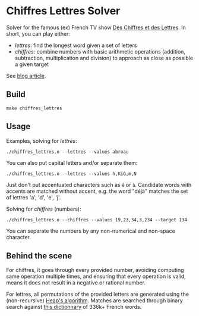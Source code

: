 # Chiffres Lettres Solver

Solver for the famous (ex) French TV show [Des Chiffres et des Lettres](https://en.wikipedia.org/wiki/Des_chiffres_et_des_lettres).
In short, you can play either:
* *lettres*: find the longest word given a set of letters
* *chiffres*: combine numbers with basic arithmetic operations (addition, subtraction, multiplication and division) to approach as close as possible a given target

See [blog article](https://mancap314.github.io/des-chiffres-et-des-lettres.html).

## Build
```{sh}
make chiffres_lettres
```

## Usage
Examples, solving for *lettres*:
```{sh}
./chiffres_lettres.o --lettres --values abroau
```
You can also put capital letters and/or separate them:
```{sh}
./chiffres_lettres.o --lettres --values h,KiG,m,N
```
Just don't put accentuated characters such as `ê` or `à`. Candidate words with accents are matched without accent, e.g. the word "déjà" matches the set of lettres 'a', 'd', 'e', 'j'.


Solving for *chiffres* (numbers):
```{sh}
./chiffres_lettres.o --chiffres --values 19,23,34,3,234 --target 134
```
You can separate the numbers by any non-numerical and non-space character.

## Behind the scene
For chiffres, it goes through every provided number, avoiding computing same operation multiple times, and ensuring that every operation is valid, means it does not result in a negative or rational number.

For lettres, all permutations of the provided letters are generated using the (non-recursive) [Heap's algorithm](https://en.wikipedia.org/wiki/Heap%27s_algorithm). Matches are searched through binary search against [this dictionnary](https://github.com/chrplr/openlexicon/blob/master/datasets-info/Liste-de-mots-francais-Gutenberg/README-liste-francais-Gutenberg.md) of 336k+ French words.


